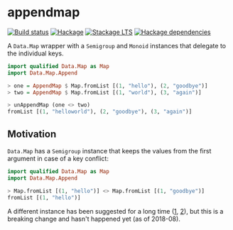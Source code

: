 # appendmap

[![Build status](https://img.shields.io/travis/koterpillar/appendmap.svg)](https://travis-ci.org/koterpillar/appendmap)
[![Hackage](https://img.shields.io/hackage/v/appendmap.svg)](https://hackage.haskell.org/package/appendmap)
[![Stackage LTS](https://www.stackage.org/package/appendmap/badge/lts)](https://www.stackage.org/lts/package/appendmap)
[![Hackage dependencies](https://img.shields.io/hackage-deps/v/appendmap.svg)](https://packdeps.haskellers.com/feed?needle=appendmap)

A `Data.Map` wrapper with a `Semigroup` and `Monoid` instances that delegate to
the individual keys.

```haskell
import qualified Data.Map as Map
import Data.Map.Append

> one = AppendMap $ Map.fromList [(1, "hello"), (2, "goodbye")]
> two = AppendMap $ Map.fromList [(1, "world"), (3, "again")]

> unAppendMap (one <> two)
fromList [(1, "helloworld"), (2, "goodbye"), (3, "again")]
```

## Motivation

`Data.Map` has a `Semigroup` instance that keeps the values from the first
argument in case of a key conflict:

```haskell
import qualified Data.Map as Map
import Data.Map.Append

> Map.fromList [(1, "hello")] <> Map.fromList [(1, "goodbye")]
fromList [(1, "hello")]
```

A different instance has been suggested for a long time
([1](https://mail.haskell.org/pipermail/libraries/2012-April/017743.html),
[2](https://ghc.haskell.org/trac/ghc/ticket/1460)), but this is a breaking change and hasn't happened yet (as of 2018-08).

